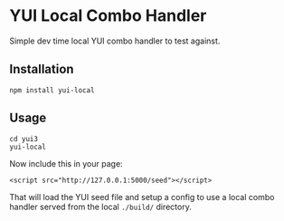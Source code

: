 YUI Local Combo Handler
=======================

Simple dev time local YUI combo handler to test against.



Installation
------------

    npm install yui-local

Usage
-----

    cd yui3
    yui-local

Now include this in your page:

    <script src="http://127.0.0.1:5000/seed"></script>

That will load the YUI seed file and setup a config to use a local
combo handler served from the local `./build/` directory.
